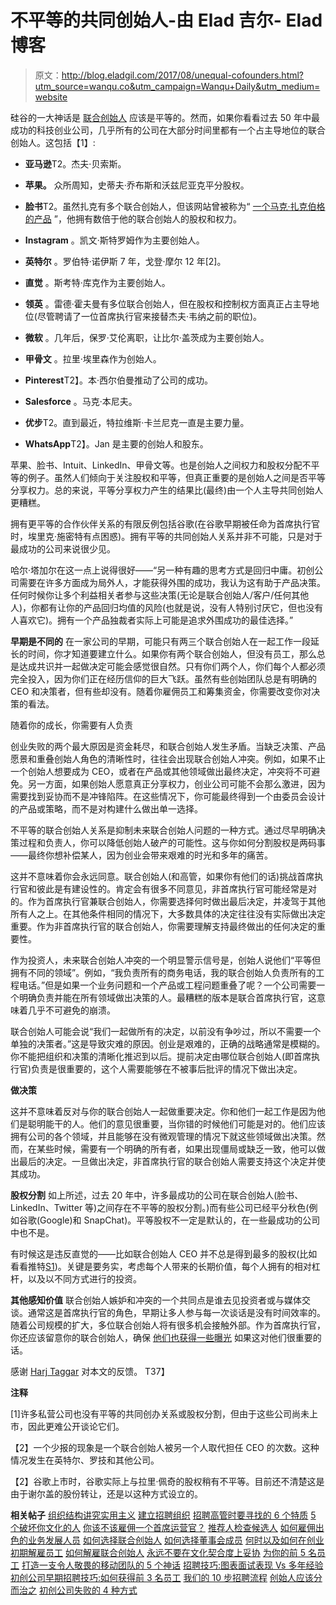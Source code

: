# 不平等的共同创始人-由 Elad 吉尔- Elad 博客

> 原文：<http://blog.eladgil.com/2017/08/unequal-cofounders.html?utm_source=wanqu.co&utm_campaign=Wanqu+Daily&utm_medium=website>

硅谷的一大神话是 [联合创始人](http://blog.eladgil.com/2012/02/how-to-choose-co-founder.html) 应该是平等的。然而，如果你看看过去 50 年中最成功的科技创业公司，几乎所有的公司在大部分时间里都有一个占主导地位的联合创始人。这包括【1】:

*   **亚马逊**T2。杰夫·贝索斯。

*   **苹果。** 众所周知，史蒂夫·乔布斯和沃兹尼亚克平分股权。

*   **脸书**T2。虽然扎克有多个联合创始人，但该网站曾被称为“ [一个马克·扎克伯格的产品](https://www.buzzfeed.com/amygrindhouse/a-mark-zuckerberg-production-1qq) ”，他拥有数倍于他的联合创始人的股权和权力。

*   **Instagram** 。凯文·斯特罗姆作为主要创始人。

*   **英特尔** 。罗伯特·诺伊斯 7 年，戈登·摩尔 12 年[2]。

*   **直觉** 。斯考特·库克作为主要创始人。

*   **领英** 。雷德·霍夫曼有多位联合创始人，但在股权和控制权方面真正占主导地位(尽管聘请了一位首席执行官来接替杰夫·韦纳之前的职位)。

*   **微软** 。几年后，保罗·艾伦离职，让比尔·盖茨成为主要创始人。

*   **甲骨文** 。拉里·埃里森作为创始人。

*   **Pinterest**T2】。本·西尔伯曼推动了公司的成功。

*   **Salesforce** 。马克·本尼夫。

*   **优步**T2。直到最近，特拉维斯·卡兰尼克一直是主要力量。

*   **WhatsApp**T2】。Jan 是主要的创始人和股东。

苹果、脸书、Intuit、LinkedIn、甲骨文等。也是创始人之间权力和股权分配不平等的例子。虽然人们倾向于关注股权和平等，但真正重要的是创始人之间是否平等分享权力。总的来说，平等分享权力产生的结果比(最终)由一个人主导共同创始人更糟糕。

拥有更平等的合作伙伴关系的有限反例包括谷歌(在谷歌早期被任命为首席执行官时，埃里克·施密特有点困惑)。拥有平等的共同创始人关系并非不可能，只是对于最成功的公司来说很少见。

哈尔·塔加尔在这一点上说得很好——“另一种有趣的思考方式是回归中庸。初创公司需要在许多方面成为局外人，才能获得外围的成功，我认为这有助于产品决策。任何时候你让多个利益相关者参与这些决策(无论是联合创始人/客户/任何其他人)，你都有让你的产品回归均值的风险(也就是说，没有人特别讨厌它，但也没有人喜欢它)。拥有一个产品独裁者实际上可能是追求外围成功的最佳选择。”

**早期是不同的**
在一家公司的早期，可能只有两三个联合创始人在一起工作一段延长的时间，你才知道要建立什么。如果你有两个联合创始人，但没有员工，那么总是达成共识并一起做决定可能会感觉很自然。只有你们两个人，你们每个人都必须完全投入，因为你们正在经历信仰的巨大飞跃。虽然有些创始团队总是有明确的 CEO 和决策者，但有些却没有。随着你雇佣员工和筹集资金，你需要改变你对决策的看法。

随着你的成长，你需要有人负责

创业失败的两个最大原因是资金耗尽，和联合创始人发生矛盾。当缺乏决策、产品愿景和重叠创始人角色的清晰性时，往往会出现联合创始人冲突。例如，如果不止一个创始人想要成为 CEO，或者在产品或其他领域做出最终决定，冲突将不可避免。另一方面，如果创始人愿意真正分享权力，创业公司可能不会那么激进，因为需要找到妥协而不是冲锋陷阵。在这些情况下，你可能最终得到一个由委员会设计的产品或策略，而不是对构建什么做出单一选择。

不平等的联合创始人关系是抑制未来联合创始人问题的一种方式。通过尽早明确决策过程和负责人，你可以降低创始人破产的可能性。这与你如何分割股权是两码事——最终你想补偿某人，因为创业会带来艰难的时光和多年的痛苦。

这并不意味着你会永远同意。联合创始人(和高管，如果你有他们的话)挑战首席执行官和彼此是有建设性的。肯定会有很多不同意见，非首席执行官可能经常是对的。作为首席执行官兼联合创始人，你需要选择何时做出最后决定，并凌驾于其他所有人之上。在其他条件相同的情况下，大多数具体的决定往往没有实际做出决定重要。作为非首席执行官的联合创始人，你需要理解支持最终做出的任何决定的重要性。

作为投资人，未来联合创始人冲突的一个明显警示信号是，创始人说他们“平等但拥有不同的领域”。例如，“我负责所有的商务电话，我的联合创始人负责所有的工程电话。”但是如果一个业务问题和一个产品或工程问题重叠了呢？一个公司需要一个明确负责并能在所有领域做出决策的人。最糟糕的版本是联合首席执行官，这意味着几乎不可避免的崩溃。

联合创始人可能会说“我们一起做所有的决定，以前没有争吵过，所以不需要一个单独的决策者。”这是导致灾难的原因。创业是艰难的，正确的战略通常是模糊的。你不能把组织和决策的清晰化推迟到以后。提前决定由哪位联合创始人(即首席执行官)负责是很重要的，这个人需要能够在不被事后批评的情况下做出决定。

**做决策**

这并不意味着反对与你的联合创始人一起做重要决定。你和他们一起工作是因为他们是聪明能干的人。他们的意见很重要，当你错的时候他们可能是对的。他们应该拥有公司的各个领域，并且能够在没有微观管理的情况下就这些领域做出决策。然而，在某些时候，需要有一个明确的所有者，如果出现僵局或缺乏一致，他可以做出最后的决定。一旦做出决定，非首席执行官的联合创始人需要支持这个决定并使其成功。

**股权分割**
如上所述，过去 20 年中，许多最成功的公司在联合创始人(脸书、LinkedIn、Twitter 等)之间存在不平等的股权分割。)而有些公司已经平分秋色(例如谷歌(Google)和 SnapChat)。平等股权不一定是默认的，在一些最成功的公司中也不是。

有时候这是违反直觉的——比如联合创始人 CEO 并不总是得到最多的股权(比如看看推特[S1](https://www.sec.gov/Archives/edgar/data/1418091/000119312513390321/d564001ds1.htm))。关键是要务实，考虑每个人带来的长期价值，每个人拥有的相对杠杆，以及以不同方式进行的投资。

**其他感知价值**
联合创始人嫉妒和冲突的一个共同点是谁去见投资者或与媒体交谈。通常这是首席执行官的角色，早期让多人参与每一次谈话是没有时间效率的。随着公司规模的扩大，多位联合创始人将有很多机会接触外部。作为首席执行官，你还应该留意你的联合创始人，确保 [他们也获得一些曝光](http://blog.eladgil.com/2012/02/how-to-choose-co-founder.html) 如果这对他们很重要的话。

感谢 [Harj Taggar](https://twitter.com/Harjeet) 对本文的反馈。
T37】

**注释**

[1]许多私营公司也没有平等的共同创办关系或股权分割，但由于这些公司尚未上市，因此更难公开谈论它们。

【2】一个少报的现象是一个联合创始人被另一个人取代担任 CEO 的次数。这种情况发生在英特尔、罗技和其他公司。

【2】谷歌上市时，谷歌实际上与拉里·佩奇的股权稍有不平等。目前还不清楚这是由于谢尔盖的股份转让，还是以这种方式设立的。

**相关帖子**
[组织结构讲究实用主义](http://blog.eladgil.com/2015/10/organizational-structure-is-all-about.html) [建立招聘组织](http://blog.eladgil.com/2014/08/building-recruiting-org.html) [招聘高管时要寻找的 6 个特质](http://blog.eladgil.com/2014/02/6-traits-for-hiring-executives.html) [5 个破坏你文化的人](http://blog.eladgil.com/2014/01/5-people-who-destroy-your-culture.html)
[你该不该雇佣一个首席运营官？](http://blog.eladgil.com/2013/02/should-you-hire-coo.html)
[推荐人检查候选人](http://blog.eladgil.com/2013/03/reference-check-candidates.html)
[如何雇佣出色的业务发展人员](http://blog.eladgil.com/2013/02/hiring-great-business-people-is-hard.html)
[如何选择联合创始人](http://blog.eladgil.com/2012/02/how-to-choose-co-founder.html)
[如何选择董事会成员](http://blog.eladgil.com/2011/12/how-to-choose-board-member.html)
[何时以及如何在创业初期解雇员工](http://blog.eladgil.com/2010/06/startups-when-how-to-fire-employee-at.html)
[如何解雇联合创始人](http://blog.eladgil.com/2013/01/how-to-fire-co-founder.html)
[永远不要在文化契合度上妥协](http://blog.eladgil.com/2012/04/never-ever-compromise-hiring-for.html)
[为你的前 5 名员工](http://blog.eladgil.com/2011/09/hire-for-ability-to-get-shit-done.html)
[打造一支令人敬畏的移动团队的 5 个神话](http://blog.eladgil.com/2010/12/5-myths-to-building-awesome-mobile-team.html)
[招聘技巧:图表面试表现 Vs 多年经验](http://blog.eladgil.com/2011/01/hiring-tip-graph-interview-performance.html)
[初创公司早期招聘技巧:如何获得前 3 名员工](http://blog.eladgil.com/2010/02/ninja-hiring-techniques-for-early-stage.html)
[我们的 10 步招聘流程](http://blog.eladgil.com/2011/06/our-10-step-engineering-hiring-process.html) [创始人应该分而治之](http://blog.eladgil.com/2014/12/founders-should-divide-and-conquer.html) [初创公司失败的 4 种方式](http://blog.eladgil.com/2011/05/4-ways-startups-fail.html)